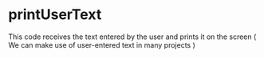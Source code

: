 # printUserText
This code receives the text entered by the user and prints it on the screen ( We can make use of user-entered text in many projects )
